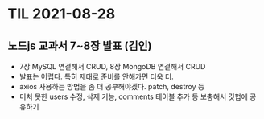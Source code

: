 # TIL 2021-08-28

## 노드js 교과서 7~8장 발표 (김인)

- 7장 MySQL 연결해서 CRUD, 8장 MongoDB 연결해서 CRUD
- 발표는 어렵다. 특히 제대로 준비를 안해가면 더욱 더.
- axios 사용하는 방법을 좀 더 공부해야겠다. patch, destroy 등
- 미처 못한 users 수정, 삭제 기능, comments 테이블 추가 등 보충해서 깃헙에 공유하기
